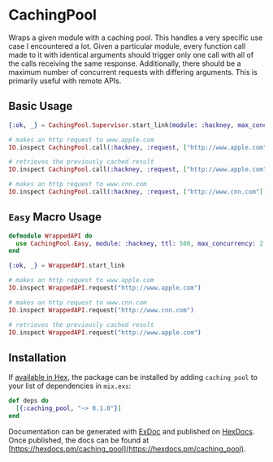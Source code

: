 # CachingPool

Wraps a given module with a caching pool. This handles a very specific use case I encountered a lot. Given a particular module, every function call made to it with identical arguments should trigger only one call with all of the calls receiving the same response. Additionally, there should be a maximum number of concurrent requests with differing arguments. This is primarily useful with remote APIs.

## Basic Usage

```elixir
{:ok, _} = CachingPool.Supervisor.start_link(module: :hackney, max_concurrency: 2, ttl: 50)

# makes an http request to www.apple.com
IO.inspect CachingPool.call(:hackney, :request, ["http://www.apple.com"])

# retrieves the previously cached result
IO.inspect CachingPool.call(:hackney, :request, ["http://www.apple.com"])

# makes an http request to www.cnn.com
IO.inspect CachingPool.call(:hackney, :request, ["http://www.cnn.com"])
```

## `Easy` Macro Usage

```elixir
defmodule WrappedAPI do
  use CachingPool.Easy, module: :hackney, ttl: 500, max_concurrency: 2
end

{:ok, _} = WrappedAPI.start_link

# makes an http request to www.apple.com
IO.inspect WrappedAPI.request("http://www.apple.com")

# makes an http request to www.cnn.com
IO.inspect WrappedAPI.request("http://www.cnn.com")

# retrieves the previously cached result
IO.inspect WrappedAPI.request("http://www.apple.com")
```

## Installation

If [available in Hex](https://hex.pm/docs/publish), the package can be installed
by adding `caching_pool` to your list of dependencies in `mix.exs`:

```elixir
def deps do
  [{:caching_pool, "~> 0.1.0"}]
end
```

Documentation can be generated with [ExDoc](https://github.com/elixir-lang/ex_doc)
and published on [HexDocs](https://hexdocs.pm). Once published, the docs can
be found at [https://hexdocs.pm/caching_pool](https://hexdocs.pm/caching_pool).

